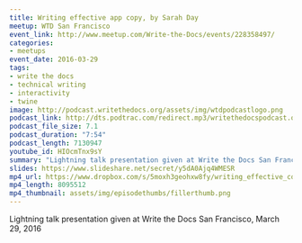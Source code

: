 ```yaml
---
title: Writing effective app copy, by Sarah Day
meetup: WTD San Francisco
event_link: http://www.meetup.com/Write-the-Docs/events/228358497/
categories:
- meetups
event_date: 2016-03-29
tags:
- write the docs
- technical writing
- interactivity
- twine
image: http://podcast.writethedocs.org/assets/img/wtdpodcastlogo.png
podcast_link: http://dts.podtrac.com/redirect.mp3/writethedocspodcast.org/writing-effective-app-copy-sarah-day.mp3
podcast_file_size: 7.1
podcast_duration: "7:54"
podcast_length: 7130947
youtube_id: HIOcmTnx9sY
summary: "Lightning talk presentation given at Write the Docs San Francisco, March 29, 2016."
slides: https://www.slideshare.net/secret/y5dA0Ajq4WMESR
mp4_url: https://www.dropbox.com/s/5moxh3geohxw8fy/writing_effective_copy_sarah_day.mp4
mp4_length: 8095512
mp4_thumbnail: assets/img/episodethumbs/fillerthumb.png
---
```


Lightning talk presentation given at Write the Docs San Francisco, March 29, 2016
